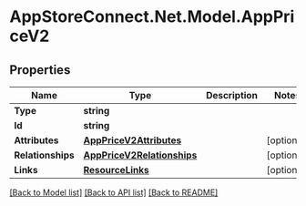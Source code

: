 # AppStoreConnect.Net.Model.AppPriceV2

## Properties

Name | Type | Description | Notes
------------ | ------------- | ------------- | -------------
**Type** | **string** |  | 
**Id** | **string** |  | 
**Attributes** | [**AppPriceV2Attributes**](AppPriceV2Attributes.md) |  | [optional] 
**Relationships** | [**AppPriceV2Relationships**](AppPriceV2Relationships.md) |  | [optional] 
**Links** | [**ResourceLinks**](ResourceLinks.md) |  | [optional] 

[[Back to Model list]](../README.md#documentation-for-models) [[Back to API list]](../README.md#documentation-for-api-endpoints) [[Back to README]](../README.md)

